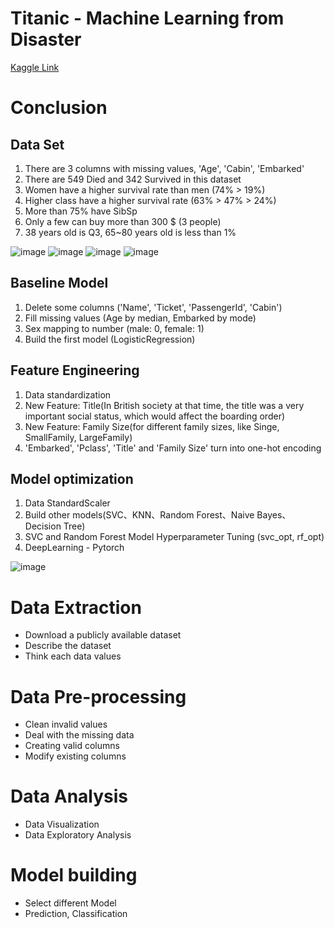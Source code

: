 Titanic - Machine Learning from Disaster
===
[Kaggle Link](https://www.kaggle.com/c/titanic)

# Conclusion
## Data Set
1. There are 3 columns with missing values, 'Age', 'Cabin', 'Embarked'
2. There are 549 Died and 342 Survived in this dataset
3. Women have a higher survival rate than men (74% > 19%)
4. Higher class have a higher survival rate (63% > 47% > 24%)
5. More than 75% have SibSp
6. Only a few can buy more than 300 $ (3 people)
7. 38 years old is Q3, 65~80 years old is less than 1%

![image](https://github.com/DrDAN6770/DataSciense-with-Python/assets/118630187/0441f9b5-25b7-4090-9414-e2ddc6ac1a5a)
![image](https://github.com/DrDAN6770/DataSciense-with-Python/assets/118630187/609716b1-6a53-4505-a0c4-1f21ecdbc2e3)
![image](https://github.com/DrDAN6770/DataSciense-with-Python/assets/118630187/57bd5875-c95c-4871-90e9-6f152413630f)
![image](https://github.com/DrDAN6770/DataSciense-with-Python/assets/118630187/5e3315ae-5be1-476f-afdb-8b36edcb38a4)

## Baseline Model
1. Delete some columns ('Name', 'Ticket', 'PassengerId', 'Cabin')
2. Fill missing values (Age by median, Embarked by mode)
3. Sex mapping to number (male: 0, female: 1)
4. Build the first model (LogisticRegression)

## Feature Engineering
1. Data standardization
2. New Feature: Title(In British society at that time, the title was a very important social status, which would affect the boarding order)
3. New Feature: Family Size(for different family sizes, like Singe, SmallFamily, LargeFamily)
4. 'Embarked', 'Pclass', 'Title' and 'Family Size' turn into one-hot encoding

## Model optimization
1. Data StandardScaler
2. Build other models(SVC、KNN、Random Forest、Naive Bayes、Decision Tree)
3. SVC and Random Forest Model Hyperparameter Tuning (svc_opt, rf_opt)
4. DeepLearning - Pytorch

![image](https://github.com/DrDAN6770/DataSciense-with-Python/assets/118630187/59224d33-bb94-424a-b8f9-919648bf1c7e)

# Data Extraction
* Download a publicly available dataset
* Describe the dataset
* Think each data values

# Data Pre-processing
* Clean invalid values
* Deal with the missing data
* Creating valid columns
* Modify existing columns

# Data Analysis
* Data Visualization
* Data Exploratory Analysis

# Model building
* Select different Model
* Prediction, Classification
